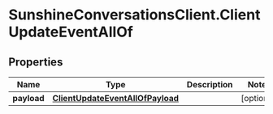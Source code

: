 # SunshineConversationsClient.ClientUpdateEventAllOf

## Properties

Name | Type | Description | Notes
------------ | ------------- | ------------- | -------------
**payload** | [**ClientUpdateEventAllOfPayload**](ClientUpdateEventAllOfPayload.md) |  | [optional] 


